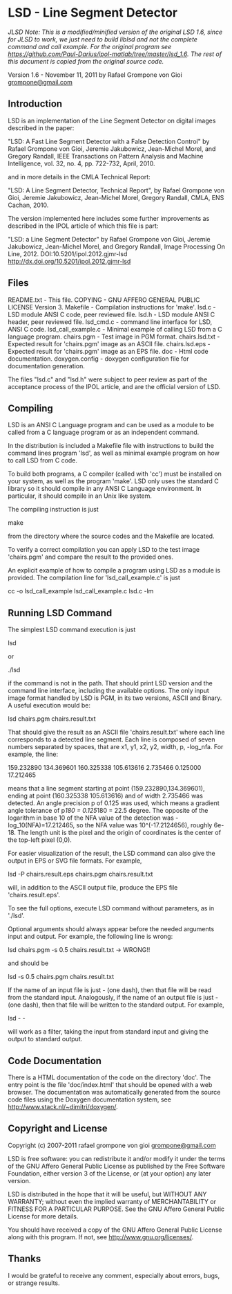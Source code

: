 LSD - Line Segment Detector
===========================

*JLSD Note: This is a modified/minified version of the original LSD 1.6, since for JLSD to work, we just need to build liblsd and not the complete command and call example. For the original program see https://github.com/Paul-Darius/ipol-matlab/tree/master/lsd_1.6. The rest of this document is copied from the original source code.*

Version 1.6 - November 11, 2011
by Rafael Grompone von Gioi <grompone@gmail.com>


Introduction
------------

LSD is an implementation of the Line Segment Detector on digital
images described in the paper:

  "LSD: A Fast Line Segment Detector with a False Detection Control"
  by Rafael Grompone von Gioi, Jeremie Jakubowicz, Jean-Michel Morel,
  and Gregory Randall, IEEE Transactions on Pattern Analysis and
  Machine Intelligence, vol. 32, no. 4, pp. 722-732, April, 2010.

and in more details in the CMLA Technical Report:

  "LSD: A Line Segment Detector, Technical Report",
  by Rafael Grompone von Gioi, Jeremie Jakubowicz, Jean-Michel Morel,
  Gregory Randall, CMLA, ENS Cachan, 2010.

The version implemented here includes some further improvements as
described in the IPOL article of which this file is part:

  "LSD: a Line Segment Detector" by Rafael Grompone von Gioi,
  Jeremie Jakubowicz, Jean-Michel Morel, and Gregory Randall,
  Image Processing On Line, 2012. DOI:10.5201/ipol.2012.gjmr-lsd
  http://dx.doi.org/10.5201/ipol.2012.gjmr-lsd


Files
-----

README.txt          - This file.
COPYING             - GNU AFFERO GENERAL PUBLIC LICENSE Version 3.
Makefile            - Compilation instructions for 'make'.
lsd.c               - LSD module ANSI C code, peer reviewed file.
lsd.h               - LSD module ANSI C header, peer reviewed file.
lsd_cmd.c           - command line interface for LSD, ANSI C code.
lsd_call_example.c  - Minimal example of calling LSD from a C language program.
chairs.pgm          - Test image in PGM format.
chairs.lsd.txt      - Expected result for 'chairs.pgm' image as an ASCII file.
chairs.lsd.eps      - Expected result for 'chairs.pgm' image as an EPS file.
doc                 - Html code documentation.
doxygen.config      - doxygen configuration file for documentation generation.

The files "lsd.c" and "lsd.h" were subject to peer review as part of
the acceptance process of the IPOL article, and are the official
version of LSD.


Compiling
---------

LSD is an ANSI C Language program and can be used as a module
to be called from a C language program or as an independent
command.

In the distribution is included a Makefile file with instructions
to build the command lines program 'lsd', as well as minimal
example program on how to call LSD from C code.

To build both programs, a C compiler (called with 'cc') must be
installed on your system, as well as the program 'make'.
LSD only uses the standard C library so it should compile
in any ANSI C Language environment. In particular, it should
compile in an Unix like system.

The compiling instruction is just

  make

from the directory where the source codes and the Makefile are located.

To verify a correct compilation you can apply LSD to the test
image 'chairs.pgm' and compare the result to the provided ones.

An explicit example of how to compile a program using LSD as a module
is provided. The compilation line for 'lsd_call_example.c' is just

  cc -o lsd_call_example lsd_call_example.c lsd.c -lm


Running LSD Command
-------------------

The simplest LSD command execution is just

  lsd

or

  ./lsd

if the command is not in the path. That should print LSD version
and the command line interface, including the available options.
The only input image format handled by LSD is PGM, in its two
versions, ASCII and Binary. A useful execution would be:

  lsd chairs.pgm chairs.result.txt

That should give the result as an ASCII file 'chairs.result.txt' where
each line corresponds to a detected line segment. Each line is
composed of seven numbers separated by spaces, that are
x1, y1, x2, y2, width, p, -log_nfa.
For example, the line:

  159.232890 134.369601 160.325338 105.613616 2.735466 0.125000 17.212465

means that a line segment starting at point (159.232890,134.369601),
ending at point (160.325338 105.613616) and of width 2.735466 was
detected. An angle precision p of 0.125 was used, which means a
gradient angle tolerance of p*180 = 0.125*180 = 22.5 degree. The
opposite of the logarithm in base 10 of the NFA value of the detection
was -log_10(NFA)=17.212465, so the NFA value was 10^(-17.2124656),
roughly 6e-18. The length unit is the pixel and the origin of
coordinates is the center of the top-left pixel (0,0).

For easier visualization of the result, the LSD command can also
give the output in EPS or SVG file formats. For example,

  lsd -P chairs.result.eps chairs.pgm chairs.result.txt

will, in addition to the ASCII output file, produce the EPS file
'chairs.result.eps'.

To see the full options, execute LSD command without parameters,
as in './lsd'.

Optional arguments should always appear before the needed arguments
input and output. For example, the following line is wrong:

  lsd chairs.pgm -s 0.5 chairs.result.txt   -> WRONG!!

and should be

  lsd -s 0.5 chairs.pgm chairs.result.txt

If the name of an input file is just - (one dash), then that
file will be read from the standard input. Analogously, if the
name of an output file is just - (one dash), then that file
will be written to the standard output. For example,

  lsd - -

will work as a filter, taking the input from standard input and
giving the output to standard output.


Code Documentation
------------------

There is a HTML documentation of the code on the directory 'doc'. The
entry point is the file 'doc/index.html' that should be opened with a
web browser. The documentation was automatically generated from the
source code files using the Doxygen documentation system, see
http://www.stack.nl/~dimitri/doxygen/.


Copyright and License
---------------------

Copyright (c) 2007-2011 rafael grompone von gioi <grompone@gmail.com>

LSD is free software: you can redistribute it and/or modify
it under the terms of the GNU Affero General Public License as
published by the Free Software Foundation, either version 3 of the
License, or (at your option) any later version.

LSD is distributed in the hope that it will be useful,
but WITHOUT ANY WARRANTY; without even the implied warranty of
MERCHANTABILITY or FITNESS FOR A PARTICULAR PURPOSE. See the
GNU Affero General Public License for more details.

You should have received a copy of the GNU Affero General Public License
along with this program. If not, see <http://www.gnu.org/licenses/>.


Thanks
------

I would be grateful to receive any comment, especially about errors,
bugs, or strange results.
